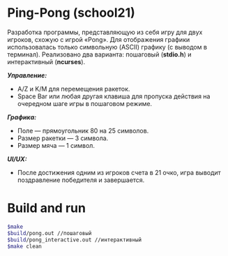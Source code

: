 # Ping-Pong (school21)

Разработка программы, представляющую из себя игру для двух игроков, схожую с игрой «Pong». Для отображения графики использовалась только символьную (ASCII) графику (с выводом в терминал). Реализовано два варианта: пошаговый (**stdio.h**) и интерактивный (**ncurses**).

***Управление:***

- A/Z и K/M для перемещения ракеток.
- Space Bar или любая другая клавиша для пропуска действия на очередном шаге игры в пошаговом режиме.

***Графика:***

- Поле — прямоугольник 80 на 25 символов.
- Размер ракетки — 3 символа.
- Размер мяча — 1 символ.

***UI/UX:***

- После достижения одним из игроков счета в 21 очко, игра выводит поздравление победителя и завершается. 

# Build and run

```bash
$make
$build/pong.out //пошаговый
$build/pong_interactive.out //интерактивный
$make clean
```
